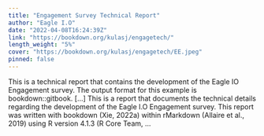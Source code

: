 ```yaml
---
title: "Engagement Survey Technical Report"
author: "Eagle I.O"
date: "2022-04-08T16:24:39Z"
link: "https://bookdown.org/kulasj/engagetech/"
length_weight: "5%"
cover: "https://bookdown.org/kulasj/engagetech/EE.jpeg"
pinned: false
---
```


This is a technical report that contains the development of the Eagle IO Engagement survey. The output format for this example is bookdown::gitbook. [...] This is a report that documents the technical details regarding the development of the Eagle I.O Engagement survey. This report was written with bookdown (Xie, 2022a) within rMarkdown (Allaire et al., 2019) using R version 4.1.3 (R Core Team, ...
